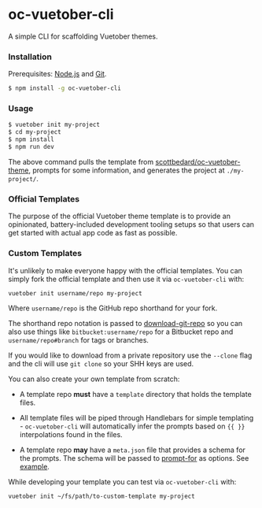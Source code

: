 # oc-vuetober-cli

A simple CLI for scaffolding Vuetober themes.

### Installation

Prerequisites: [Node.js](https://nodejs.org/en/) and [Git](https://git-scm.com/).

``` bash
$ npm install -g oc-vuetober-cli
```

### Usage

``` bash
$ vuetober init my-project
$ cd my-project
$ npm install
$ npm run dev
```

The above command pulls the template from [scottbedard/oc-vuetober-theme](https://github.com/scottbedard/oc-vuetober-theme), prompts for some information, and generates the project at `./my-project/`.

### Official Templates

The purpose of the official Vuetober theme template is to provide an opinionated, battery-included development tooling setups so that users can get started with actual app code as fast as possible.

### Custom Templates

It's unlikely to make everyone happy with the official templates. You can simply fork the official template and then use it via `oc-vuetober-cli` with:

``` bash
vuetober init username/repo my-project
```

Where `username/repo` is the GitHub repo shorthand for your fork.

The shorthand repo notation is passed to [download-git-repo](https://github.com/flipxfx/download-git-repo) so you can also use things like `bitbucket:username/repo` for a Bitbucket repo and `username/repo#branch` for tags or branches.

If you would like to download from a private repository use the `--clone` flag and the cli will use `git clone` so your SHH keys are used.

You can also create your own template from scratch:

- A template repo **must** have a `template` directory that holds the template files.

- All template files will be piped through Handlebars for simple templating - `oc-vuetober-cli` will automatically infer the prompts based on `{{ }}` interpolations found in the files.

- A template repo **may** have a `meta.json` file that provides a schema for the prompts. The schema will be passed to [prompt-for](https://github.com/segmentio/prompt-for#prompt-for) as options. See [example](https://github.com/vuejs-templates/webpack/blob/master/meta.json).

While developing your template you can test via `oc-vuetober-cli` with:

``` bash
vuetober init ~/fs/path/to-custom-template my-project
```
